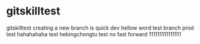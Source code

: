 # gitskilltest
gitskilltest
creating a new branch is quick dev
hellow word
test branch prod
test hahahahaha
test hebingchongtu
test no fast forward
111111111111111
